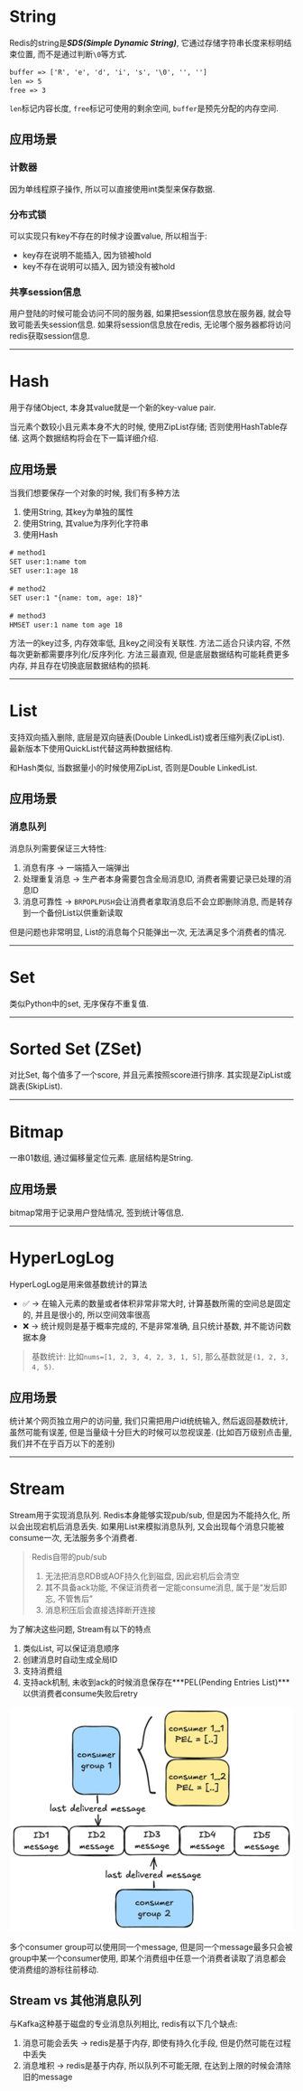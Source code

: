 # String

Redis的string是***SDS(Simple Dynamic String)***, 它通过存储字符串长度来标明结束位置, 而不是通过判断`\0`等方式.

```
buffer => ['R', 'e', 'd', 'i', 's', '\0', '', '']
len => 5
free => 3
```
`len`标记内容长度, `free`标记可使用的剩余空间, `buffer`是预先分配的内存空间.

## 应用场景

### 计数器
因为单线程原子操作, 所以可以直接使用int类型来保存数据.

### 分布式锁
可以实现只有key不存在的时候才设置value, 所以相当于:
* key存在说明不能插入, 因为锁被hold
* key不存在说明可以插入, 因为锁没有被hold

### 共享session信息
用户登陆的时候可能会访问不同的服务器, 如果把session信息放在服务器, 就会导致可能丢失session信息. 如果将session信息放在redis, 无论哪个服务器都将访问redis获取session信息.

---

# Hash

用于存储Object, 本身其value就是一个新的key-value pair.

当元素个数较小且元素本身不大的时候, 使用ZipList存储; 否则使用HashTable存储. 这两个数据结构将会在下一篇详细介绍.

## 应用场景

当我们想要保存一个对象的时候, 我们有多种方法
1. 使用String, 其key为单独的属性
2. 使用String, 其value为序列化字符串
3. 使用Hash

```
# method1
SET user:1:name tom
SET user:1:age 18

# method2
SET user:1 "{name: tom, age: 18}"

# method3
HMSET user:1 name tom age 18
```
方法一的key过多, 内存效率低, 且key之间没有关联性.
方法二适合只读内容, 不然每次更新都需要序列化/反序列化.
方法三最直观, 但是底层数据结构可能耗费更多内存, 并且存在切换底层数据结构的损耗.

---

# List

支持双向插入删除, 底层是双向链表(Double LinkedList)或者压缩列表(ZipList). 最新版本下使用QuickList代替这两种数据结构.

和Hash类似, 当数据量小的时候使用ZipList, 否则是Double LinkedList.

## 应用场景

### 消息队列
消息队列需要保证三大特性:
1. 消息有序 &rarr; 一端插入一端弹出
2. 处理重复消息 &rarr; 生产者本身需要包含全局消息ID, 消费者需要记录已处理的消息ID
3. 消息可靠性 &rarr; `BRPOPLPUSH`会让消费者拿取消息后不会立即删除消息, 而是转存到一个备份List以供重新读取

但是问题也非常明显, List的消息每个只能弹出一次, 无法满足多个消费者的情况.


---

# Set
类似Python中的set, 无序保存不重复值.

---

# Sorted Set (ZSet)
对比Set, 每个值多了一个score, 并且元素按照score进行排序. 其实现是ZipList或跳表(SkipList).

---

# Bitmap

一串01数组, 通过偏移量定位元素. 底层结构是String.

## 应用场景

bitmap常用于记录用户登陆情况, 签到统计等信息.

---

# HyperLogLog
HyperLogLog是用来做基数统计的算法
* ✅ &rarr; 在输入元素的数量或者体积非常非常大时, 计算基数所需的空间总是固定的, 并且是很小的, 所以空间效率很高
* ❌ &rarr; 统计规则是基于概率完成的, 不是非常准确, 且只统计基数, 并不能访问数据本身
> 基数统计: 比如`nums=[1, 2, 3, 4, 2, 3, 1, 5]`, 那么基数就是`(1, 2, 3, 4, 5)`.

## 应用场景
统计某个网页独立用户的访问量, 我们只需把用户id统统输入, 然后返回基数统计, 虽然可能有误差, 但是当量级十分巨大的时候可以忽视误差. (比如百万级别点击量, 我们并不在乎百万以下的差别)

---

# Stream

Stream用于实现消息队列. Redis本身能够实现pub/sub, 但是因为不能持久化, 所以会出现宕机后消息丢失. 如果用List来模拟消息队列, 又会出现每个消息只能被consume一次, 无法服务多个消费者.

> Redis自带的pub/sub
> 1. 无法把消息RDB或AOF持久化到磁盘, 因此宕机后会清空
> 2. 其不具备ack功能, 不保证消费者一定能consume消息, 属于是“发后即忘, 不管售后”
> 3. 消息积压后会直接选择断开连接

为了解决这些问题, Stream有以下的特点
1. 类似List, 可以保证消息顺序
2. 创建消息时自动生成全局ID
3. 支持消费组
4. 支持ack机制, 未收到ack的时候消息保存在***PEL(Pending Entries List)***以供消费者consume失败后retry

![Stream](./pic/2_DataType_Stream.png)

多个consumer group可以使用同一个message, 但是同一个message最多只会被group中某一个consumer使用, 即某个消费组中任意一个消费者读取了消息都会使消费组的游标往前移动.

## Stream vs 其他消息队列
与Kafka这种基于磁盘的专业消息队列相比, redis有以下几个缺点:
1. 消息可能会丢失 &rarr; redis是基于内存, 即使有持久化手段, 但是仍然可能在过程中丢失
2. 消息堆积 &rarr; redis是基于内存, 所以队列不可能无限, 在达到上限的时候会清除旧的message